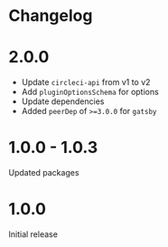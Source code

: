 # Changelog

# 2.0.0

- Update `circleci-api` from v1 to v2
- Add `pluginOptionsSchema` for options
- Update dependencies
- Added `peerDep` of `>=3.0.0` for `gatsby`

# 1.0.0 - 1.0.3

Updated packages

# 1.0.0

Initial release